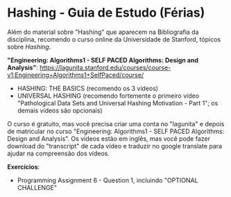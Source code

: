 # Hashing - Guia de Estudo (Férias)

Além do material sobre "Hashing" que aparecem na Bibliografia da disciplina,
recomendo o curso online da Universidade de Stanford, tópicos sobre _Hashing_.

**"Engineering: Algorithms1 - SELF PACED Algorithms: Design and Analysis"**: 
https://lagunita.stanford.edu/courses/course-v1:Engineering+Algorithms1+SelfPaced/course/

+ HASHING: THE BASICS (recomendo os 3 vídeos) 
+ UNIVERSAL HASHING (recomendo fortemente o primeiro vídeo "Pathological Data Sets and Universal Hashing Motivation - Part 1"; os demais vídeos são opcionais)

O curso é gratuito, mas você precisa criar uma conta no "lagunita" e depois de matricular no curso "Engineering: Algorithms1 - SELF PACED Algorithms: Design and Analysis". Os videos estão em inglês, mas você pode fazer download do "transcript" de cada vídeo e traduzir no google translate para ajudar na compreensão dos vídeos.

**Exercícios**:

+ Programming Assignment 6 - Question 1, incluindo "OPTIONAL CHALLENGE"
